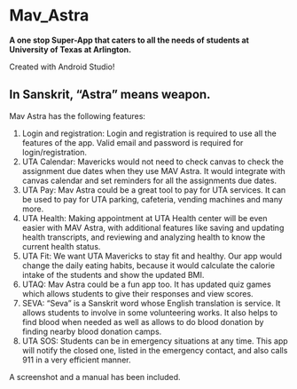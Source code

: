 # Mav_Astra
**A one stop Super-App that caters to all the needs of students at University of Texas at Arlington.**

Created with Android Studio!


## In Sanskrit, “Astra” means weapon. 

Mav Astra has the following features:

1.	Login and registration: Login and registration is required to use all the features of the app. Valid email and password is required for login/registration.
2.	UTA Calendar: Mavericks would not need to check canvas to check the assignment due dates when they use MAV Astra. It would integrate with canvas calendar and set reminders for all the assignments due dates.
3.	UTA Pay: Mav Astra could be a great tool to pay for UTA services. It can be used to pay for UTA parking, cafeteria, vending machines and many more.
4.	UTA Health: Making appointment at UTA Health center will be even easier with MAV Astra, with additional features like saving and updating health transcripts, and reviewing and analyzing health to know the current health status.
5.	UTA Fit: We want UTA Mavericks to stay fit and healthy. Our app would change the daily eating habits, because it would calculate the calorie intake of the students and show the updated BMI.
6.	UTAQ: Mav Astra could be a fun app too. It has updated quiz games which allows students to give their responses and view scores.
7.	SEVA: “Seva” is a Sanskrit word whose English translation is service. It allows students to involve in some volunteering works. It also helps to find blood when needed as well as allows to do blood donation by finding nearby blood donation camps.
8.	UTA SOS: Students can be in emergency situations at any time. This app will notify the closed one, listed in the emergency contact, and also calls 911 in a very efficient manner.

A screenshot and a manual has been included.
